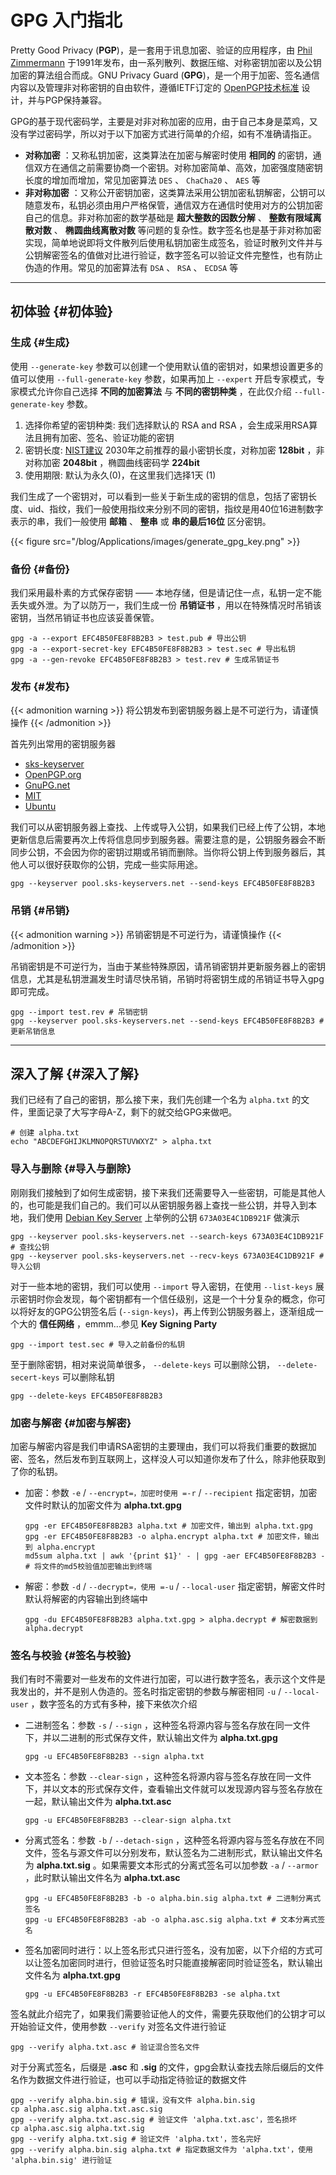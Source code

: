 # GPG 入门指北


Pretty Good Privacy (**PGP**)，是一套用于讯息加密、验证的应用程序，由 [Phil Zimmermann](https://en.wikipedia.org/wiki/Phil%5FZimmermann) 于1991年发布，由一系列散列、数据压缩、对称密钥加密以及公钥加密的算法组合而成。GNU Privacy Guard (**GPG**)，是一个用于加密、签名通信内容以及管理非对称密钥的自由软件，遵循IETF订定的 [OpenPGP技术标准](https://tools.ietf.org/html/rfc4880) 设计，并与PGP保持兼容。

GPG的基于现代密码学，主要是对非对称加密的应用，由于自己本身是菜鸡，又没有学过密码学，所以对于以下加密方式进行简单的介绍，如有不准确请指正。

-   **对称加密** ：又称私钥加密，这类算法在加密与解密时使用 **相同的** 的密钥，通信双方在通信之前需要协商一个密钥。对称加密简单、高效，加密强度随密钥长度的增加而增加，常见加密算法 `DES` 、 `ChaCha20` 、 `AES` 等
-   **非对称加密** ：又称公开密钥加密，这类算法采用公钥加密私钥解密，公钥可以随意发布，私钥必须由用户严格保管，通信双方在通信时使用对方的公钥加密自己的信息。非对称加密的数学基础是 **超大整数的因数分解** 、 **整数有限域离散对数** 、 **椭圆曲线离散对数** 等问题的复杂性。数字签名也是基于非对称加密实现，简单地说即将文件散列后使用私钥加密生成签名，验证时散列文件并与公钥解密签名的值做对比进行验证，数字签名可以验证文件完整性，也有防止伪造的作用。常见的加密算法有 `DSA` 、 `RSA` 、 `ECDSA` 等

---


## 初体验 {#初体验}


### 生成 {#生成}

使用 `--generate-key` 参数可以创建一个使用默认值的密钥对，如果想设置更多的值可以使用 `--full-generate-key` 参数，如果再加上 `--expert` 开启专家模式，专家模式允许你自己选择 **不同的加密算法** 与 **不同的密钥种类** ，在此仅介绍 `--full-generate-key` 参数。

1.  选择你希望的密钥种类: 我们选择默认的 <span class="underline">RSA and RSA</span> ，会生成采用RSA算法且拥有加密、签名、验证功能的密钥
2.  密钥长度: [NIST建议](https://www.keylength.com/en/4/) 2030年之前推荐的最小密钥长度，对称加密 **128bit** ，非对称加密 **2048bit** ，椭圆曲线密码学 **224bit**
3.  使用期限: 默认为永久(0)，在这里我们选择1天 (1)

我们生成了一个密钥对，可以看到一些关于新生成的密钥的信息，包括了密钥长度、uid、指纹，我们一般使用指纹来分别不同的密钥，指纹是用40位16进制数字表示的串，我们一般使用 **邮箱** 、 **整串** 或 **串的最后16位** 区分密钥。

{{< figure src="/blog/Applications/images/generate_gpg_key.png" >}}


### 备份 {#备份}

我们采用最朴素的方式保存密钥 —— 本地存储，但是请记住一点，私钥一定不能丢失或外泄。为了以防万一，我们生成一份 **吊销证书** ，用以在特殊情况时吊销该密钥，当然吊销证书也应该妥善保管。

```shell
gpg -a --export EFC4B50FE8F8B2B3 > test.pub # 导出公钥
gpg -a --export-secret-key EFC4B50FE8F8B2B3 > test.sec # 导出私钥
gpg -a --gen-revoke EFC4B50FE8F8B2B3 > test.rev # 生成吊销证书
```


### 发布 {#发布}

{{< admonition warning >}}
将公钥发布到密钥服务器上是不可逆行为，请谨慎操作
{{< /admonition >}}

首先列出常用的密钥服务器

-   [sks-keyserver](http://pool.sks-keyservers.net)
-   [OpenPGP.org](https://keys.openpgp.org)
-   [GnuPG.net](http://keys.gnupg.net)
-   [MIT](https://pgp.mit.edu)
-   [Ubuntu](http://keyserver.ubuntu.com)

我们可以从密钥服务器上查找、上传或导入公钥，如果我们已经上传了公钥，本地更新信息后需要再次上传将信息同步到服务器。需要注意的是，公钥服务器会不断同步公钥，不会因为你的密钥过期或吊销而删除。当你将公钥上传到服务器后，其他人可以很好获取你的公钥，完成一些实际用途。

```shell
gpg --keyserver pool.sks-keyservers.net --send-keys EFC4B50FE8F8B2B3
```


### 吊销 {#吊销}

{{< admonition warning >}}
吊销密钥是不可逆行为，请谨慎操作
{{< /admonition >}}

吊销密钥是不可逆行为，当由于某些特殊原因，请吊销密钥并更新服务器上的密钥信息，尤其是私钥泄漏发生时请尽快吊销，吊销时将密钥生成的吊销证书导入gpg即可完成。

```shell
gpg --import test.rev # 吊销密钥
gpg --keyserver pool.sks-keyservers.net --send-keys EFC4B50FE8F8B2B3 # 更新吊销信息
```

---


## 深入了解 {#深入了解}

我们已经有了自己的密钥，那么接下来，我们先创建一个名为 `alpha.txt` 的文件，里面记录了大写字母A-Z，剩下的就交给GPG来做吧。

```shell
# 创建 alpha.txt
echo "ABCDEFGHIJKLMNOPQRSTUVWXYZ" > alpha.txt
```


### 导入与删除 {#导入与删除}

刚刚我们接触到了如何生成密钥，接下来我们还需要导入一些密钥，可能是其他人的，也可能是我们自己的。我们可以从密钥服务器上查找一些公钥，并导入到本地，我们使用 [Debian Key Server](https://keyring.debian.org/) 上举例的公钥 `673A03E4C1DB921F` 做演示

```shell
gpg --keyserver pool.sks-keyservers.net --search-keys 673A03E4C1DB921F # 查找公钥
gpg --keyserver pool.sks-keyservers.net --recv-keys 673A03E4C1DB921F # 导入公钥
```

对于一些本地的密钥，我们可以使用 `--import` 导入密钥，在使用 `--list-keys` 展示密钥时你会发现，每个密钥都有一个信任级别，这是一个十分复杂的概念，你可以将好友的GPG公钥签名后 (`--sign-keys`)，再上传到公钥服务器上，逐渐组成一个大的 **信任网络** ，emmm...参见 **Key Signing Party**

```shell
gpg --import test.sec # 导入之前备份的私钥
```

至于删除密钥，相对来说简单很多， `--delete-keys` 可以删除公钥， `--delete-secert-keys` 可以删除私钥

```shell
gpg --delete-keys EFC4B50FE8F8B2B3
```


### 加密与解密 {#加密与解密}

加密与解密内容是我们申请RSA密钥的主要理由，我们可以将我们重要的数据加密、签名，然后发布到互联网上，这样没人可以知道你发布了什么，除非他获取到了你的私钥。

-   加密：参数 `-e` / `--encrypt=，加密时使用 =-r` / `--recipient` 指定密钥，加密文件时默认的加密文件为 **alpha.txt.gpg**

    ```shell
    gpg -er EFC4B50FE8F8B2B3 alpha.txt # 加密文件，输出到 alpha.txt.gpg
    gpg -er EFC4B50FE8F8B2B3 -o alpha.encrypt alpha.txt # 加密文件，输出到 alpha.encrypt
    md5sum alpha.txt | awk '{print $1}' - | gpg -aer EFC4B50FE8F8B2B3 - # 将文件的md5校验值加密输出到终端
    ```

-   解密：参数 `-d` / `--decrypt=，使用 =-u` / `--local-user` 指定密钥，解密文件时默认将解密的内容输出到终端中

    ```shell
    gpg -du EFC4B50FE8F8B2B3 alpha.txt.gpg > alpha.decrypt # 解密数据到 alpha.decrypt
    ```


### 签名与校验 {#签名与校验}

我们有时不需要对一些发布的文件进行加密，可以进行数字签名，表示这个文件是我发出的，并不是别人伪造的。签名时指定密钥的参数与解密相同 `-u` / `--local-user` ，数字签名的方式有多种，接下来依次介绍

-   二进制签名：参数 `-s` / `--sign` ，这种签名将源内容与签名存放在同一文件下，并以二进制的形式保存文件，默认输出文件为 **alpha.txt.gpg**

    ```shell
    gpg -u EFC4B50FE8F8B2B3 --sign alpha.txt
    ```
-   文本签名：参数 `--clear-sign` ，这种签名将源内容与签名存放在同一文件下，并以文本的形式保存文件，查看输出文件就可以发现源内容与签名存放在一起，默认输出文件为 **alpha.txt.asc**

    ```shell
    gpg -u EFC4B50FE8F8B2B3 --clear-sign alpha.txt
    ```
-   分离式签名：参数 `-b` / `--detach-sign` ，这种签名将源内容与签名存放在不同文件，签名与源文件可以分别发布，默认签名为二进制形式，默认输出文件名为 **alpha.txt.sig** 。如果需要文本形式的分离式签名可以加参数 `-a` / `--armor` ，此时默认输出文件名为 **alpha.txt.asc**

    ```shell
    gpg -u EFC4B50FE8F8B2B3 -b -o alpha.bin.sig alpha.txt # 二进制分离式签名
    gpg -u EFC4B50FE8F8B2B3 -ab -o alpha.asc.sig alpha.txt # 文本分离式签名
    ```
-   签名加密同时进行：以上签名形式只进行签名，没有加密，以下介绍的方式可以让签名加密同时进行，但验证签名时只能直接解密同时验证签名，默认输出文件名为 **alpha.txt.gpg**

    ```shell
    gpg -u EFC4B50FE8F8B2B3 -r EFC4B50FE8F8B2B3 -se alpha.txt
    ```

签名就此介绍完了，如果我们需要验证他人的文件，需要先获取他们的公钥才可以开始验证文件，使用参数 `--verify` 对签名文件进行验证

```shell
gpg --verify alpha.txt.asc # 验证混合签名文件
```

对于分离式签名，后缀是 **.asc** 和 **.sig** 的文件，gpg会默认查找去除后缀后的文件名作为数据文件进行验证，也可以手动指定待验证的数据文件

```shell
gpg --verify alpha.bin.sig # 错误，没有文件 alpha.bin.sig
cp alpha.asc.sig alpha.txt.asc.sig
gpg --verify alpha.txt.asc.sig # 验证文件 'alpha.txt.asc'，签名损坏
cp alpha.asc.sig alpha.txt.sig
gpg --verify alpha.txt.sig # 验证文件 'alpha.txt'，签名完好
gpg --verify alpha.bin.sig alpha.txt # 指定数据文件为 'alpha.txt'，使用 'alpha.bin.sig' 进行验证
```

